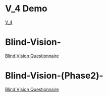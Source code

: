 # V_4 Demo
[V_4](https://utdallas.box.com/s/2scphzh0v7efh4o4zy9it78yxkpk9k5f)



# Blind-Vision-
[Blind Vision Questionnaire](https://docs.google.com/forms/d/e/1FAIpQLSf_q0E5q23j1AADUSSUOk5TQOgUa6fEtSdciAQ3M0Ut6-q0mQ/viewform)

# Blind-Vision-(Phase2)-
[Blind Vision Questionnaire](https://docs.google.com/forms/d/e/1FAIpQLSf_q0E5q23j1AADUSSUOk5TQOgUa6fEtSdciAQ3M0Ut6-q0mQ/viewform)
